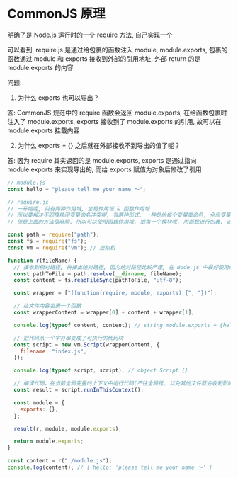 # CommonJS 原理

明确了是 Node.js 运行时的一个 require 方法, 自己实现一个

可以看到, require.js 是通过给包裹的函数注入 module, module.exports, 包裹的函数通过 module 和 exports 接收到外部的引用地址, 外部 return 的是 module.exports 的内容

问题:

1. 为什么 exports 也可以导出？

答: CommonJS 规范中的 require 函数会返回 module.exports, 在给函数包裹时注入了 module.exports, exports 接收到了 module.exports 的引用, 故可以在 module.exports 挂载内容

2. 为什么 exports = {} 之后就在外部接收不到导出的值了呢？

答: 因为 require 其实返回的是 module.exports, exports 是通过指向 module.exports 来实现导出的, 而给 exports 赋值为对象后修改了引用

```js
// module.js
const hello = "please tell me your name ～";

// require.js
// 一开始呢, 只有两种作用域, 全局作用域 & 函数作用域
// 所以要解决不同模块间变量命名冲突呢, 有两种形式, 一种是给每个变量重命名, 全局变量唯一的一个标识
// 但是上面的方法很麻烦, 所以可以使用函数作用域, 给每一个模块呢, 用函数进行包裹, 这样就可以隔离每个模块的作用域

const path = require("path");
const fs = require("fs");
const vm = require("vm"); // 虚拟机

function r(fileName) {
  // 接收到相对路径, 拼接出绝对路径, 因为绝对路径比较严谨, 在 Node.js 中最好使用绝对路径, 避免产生一些错误
  const pathToFile = path.resolve(__dirname, fileName);
  const content = fs.readFileSync(pathToFile, "utf-8");

  const wrapper = ["(function(require, module, exports) {", "})"];

  // 给文件内容包裹一个函数
  const wrapperContent = wrapper[0] + content + wrapper[1];

  console.log(typeof content, content); // string module.exports = {hello: 'please tell me your name ～'}

  // 把代码从一个字符串变成了可执行的代码块
  const script = new vm.Script(wrapperContent, {
    filename: "index.js",
  });

  console.log(typeof script, script); // object Script {}

  // 编译代码，在当前全局变量的上下文中运行代码(不往全局挂, 以免其他文件就会收到影响)
  const result = script.runInThisContext();

  const module = {
    exports: {},
  };

  result(r, module, module.exports);

  return module.exports;
}

const content = r("./module.js");
console.log(content); // { hello: 'please tell me your name ～' }
```
